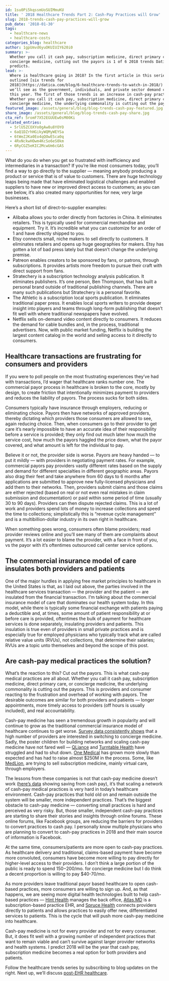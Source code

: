 ```yaml
---
id: 1su0Pi5kqssmUoSUIMmuKU
title: ' 2018 Healthcare Trends Part 2: Cash-Pay Practices will Grow'
slug: 2018-trends-cash-pay-practices-will-grow
pub_date: '2018-01-30'
tags:
  - healthcare-news
  - healthcare-costs
categories_blog: healthcare
author: 1gpUmvd6yuOKUIUIY620i0
summary: >-
  Whether you call it cash pay, subscription medicine, direct primary care, or
  concierge medicine, cutting out the payors is 1 of 6 2018 trends Datica
  predicts.
lead: >-
  Where is healthcare going in 2018? In the first article in this series, I
  outlined [six trends for
  2018](https://datica.com/blog/6-healthcare-trends-to-watch-in-2018/) I predict
  we’ll see as the government, individuals, and private sector demand change
  this year. The first of those trends is an increase in cash-pay practices.
  Whether you call it cash pay, subscription medicine, direct primary care, or
  concierge medicine, the underlying commonality is cutting out the payors.
featured_image: /assets/general/blog/blog-trends-cash-pay-featured.jpg
share_image: /assets/general/blog/blog-trends-cash-pay-share.jpg
cta_ref: 5romF7X52EGUUEw0sM00Ki
related_entries:
  - 5rlU5ZCOXYo0gAw8u8YOYO
  - 6aQ1DZrhHGikyWQMyWEYSa
  - 6tWeZJKa0Eo4qQOwESca0q
  - 4RxNckwHOwm4KcSo6eS0km
  - 6RyCGZ5eKIC2McwUm6cGAS
---
```

What do you do when you get so frustrated with inefficiency and intermediaries in a transaction? If you’re like most consumers today, you’ll find a way to go directly to the supplier — meaning anybody producing a product or service that is of value to customers. There are huge technology leaps being made that have eliminated logistical challenges and enabled suppliers to have new or improved direct access to customers; as you can see below, it’s also created many opportunities for new, very large businesses. 

Here’s a short list of direct-to-supplier examples:

* Alibaba allows you to order directly from factories in China. It eliminates retailers. This is typically used for commercial merchandise and equipment. Try it. It’s incredible what you can customize for an order of 1 and have directly shipped to you.
* Etsy connects small, niche makers to sell directly to customers. It eliminates retailers and opens up huge geographies for makers. Etsy has gotten a lot of bad press lately but that doesn’t change the underlying premise.
* Patreon enables creators to be sponsored by fans, or patrons, through subscriptions. It provides artists more freedom to pursue their craft with direct support from fans.
* Stratechery is a subscription technology analysis publication. It eliminates publishers. It’s one person, Ben Thompson, that has built a personal brand outside of traditional publishing channels. There are many such publications but Stratechery is a personal favorite.
* The Athletic is a subscription local sports publication. It eliminates traditional paper press. It enables local sports writers to provide deeper insight into players and teams through long-form publishing that doesn’t fit well with where traditional newspapers have evolved.
* Netflix sells on-demand video content directly to consumers. It reduces the demand for cable bundles and, in the process, traditional advertisers. Now, with public market funding, Netflix is building the largest content catalog in the world and selling access to it directly to consumers.

## Healthcare transactions are frustrating for consumers and providers

If you were to poll people on the most frustrating experiences they’ve had with transactions, I’d wager that healthcare ranks number one. The commercial payor process in healthcare is broken to the core, mostly by design, to create friction that intentionally minimizes payment to providers and reduces the liability of payors. The process sucks for both sides.

Consumers typically have insurance through employers, reducing or eliminating choice. Payors then have networks of approved providers, thereby dictating which providers those consumers are allowed to see, again reducing choice. Then, when consumers go to their provider to get care it’s nearly impossible to have an accurate idea of their responsibility before a service is provided; they only find out much later how much the service cost, how much the payors haggled the price down, what the payor covered, and what amount is left for the individual to pay.

Believe it or not, the provider side is worse. Payors are heavy handed — to put it mildly — with providers in negotiating payment rates. For example, commercial payors pay providers vastly different rates based on the supply and demand for different specialties in different geographic areas. Payors also drag their feet and take anywhere from 60 days to 6 months after applications are submitted to approve new fully-licensed physicians and add them to their networks. Then, providers submit claims and those claims are either rejected (based on real or not even real mistakes in claim submission and documentation) or paid within some period of time (usually 30 to 90 days). Providers can then dispute rejected claims. This is a lot of work and providers spend lots of money to increase collections and speed the time to collections; simplistically this is “revenue cycle management” and is a multibillion-dollar industry in its own right in healthcare.

When something goes wrong, consumers often blame providers; read provider reviews online and you’ll see many of them are complaints about payment. It’s a lot easier to blame the provider, with a face in front of you, vs the payor with it’s oftentimes outsourced call center service options.

## The commercial insurance model of care insulates both providers and patients

One of the major hurdles in applying free market principles to healthcare in the United States is that, as I laid out above, the parties involved in the healthcare services transaction — the provider and the patient — are insulated from the financial transaction. I’m talking about the commercial insurance model of care that dominates our health system today. In this model, while there is typically some financial exchange with patients paying a deductible and, at times, some amount of patient responsibility at or before care is provided, oftentimes the bulk of payment for healthcare services is done separately, insulating providers and patients. This insulation is true even of providers in small private practices and is especially true for employed physicians who typically track what are called relative value units (RVUs), not collections, that determine their salaries; RVUs are a topic unto themselves and beyond the scope of this post.

## Are cash-pay medical practices the solution?

What’s the reaction to this? Cut out the payors. This is what cash-pay medical practices are all about. Whether you call it cash pay, subscription medicine, direct primary care, or concierge medicine, the underlying commonality is cutting out the payors. This is providers and consumer reacting to the frustration and overhead of working with payors. The desirable outcomes are similar for both providers and patients — longer appointments, more timely access to providers (off hours is usually included), and real accountability.

Cash-pay medicine has seen a tremendous growth in popularity and will continue to grow as the traditional commercial insurance model of healthcare continues to get worse. [Survey data consistently shows](https://www.forbes.com/sites/brucejapsen/2013/01/30/1-in-10-doctor-practices-flee-medicare-to-concierge-medicine/#4819d6514568) that a high number of providers are interested in switching to concierge medicine. Sadly, the poster children for building networks and scaling cash-pay medicine have not fared well —  [QLiance](https://www.seattletimes.com/business/qliance-closes-after-10-year-effort-at-new-approach-to-basic-medical-care/) and [Turntable Health](https://lasvegasweekly.com/intersection/2017/jan/11/turntable-healths-closure-leaves-downtown-patients/) have struggled and had to shut down. [One Medical](https://www.onemedical.com) has grown more slowly than expected and has had to raise almost $250M in the process.  Some, like [MedLion](https://medlion.com), are trying to sell subscription medicine, mainly virtual care, through employers.

The lessons from these companies is not that cash-pay medicine doesn’t work ([here’s data](https://stateofreform.com/news/industry/healthcare-providers/2015/01/qliance-study-shows-monthly-fee-primary-care-model-saves-20-percent-claims/) showing saving from cash pay), it’s that scaling a network of cash-pay medical practices is very hard in today’s healthcare environment. Cash-pay practices that hold old on and remain outside the system will be smaller, more independent practices. That’s the biggest obstacle to cash-pay medicine — converting small practices is hard and perceived as very risky. But, those smaller, independent cash-pay practices are starting to share their stories and insights through online forums. These online forums, like Facebook groups, are reducing the barriers for providers to convert practices to cash pay. I personally know multiple physicians who are planning to convert to cash-pay practices in 2018 and their main source of information is Facebook.

At the same time, consumers/patients are more open to cash-pay practices. As healthcare delivery and traditional, claims-based payment have become more convoluted, consumers have become more willing to pay directly for higher-level access to their providers. I don’t think a large portion of the public is ready to spend $150-$200/mo. for concierge medicine but I do think a decent proportion is willing to pay $40-70/mo.

As more providers leave traditional payor based healthcare to open cash-based practices, more consumers are willing to sign up. And, as that happens, we are seeing more digital health technologies built to help cash-based practices — [Hint Health](https://hint.com) manages the back office, [Atlas.MD](https://atlas.md) is a subscription-based practice EHR, and [Spruce Health](https://sprucehealth.com) connects providers directly to patients and allows practices to easily offer new, differentiated services to patients. This is the cycle that will push more cash-pay medicine into healthcare. 

Cash-pay medicine is not for every provider and not for every consumer. But, it does fit well with a growing number of independent practices that want to remain viable and can’t survive against larger provider networks and health systems. I predict 2018 will be the year that cash pay, subscription medicine becomes a real option for both providers and patients.

Follow the healthcare trends series by subscribing to blog updates on the right. Next up, we’ll discuss [post-EHR healthcare](https://datica.com/blog/2018-trends-6-predictions-post-ehr-world/). 


  
